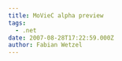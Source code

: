 ```yaml
---
title: MoVieC alpha preview
tags:
  - .net
date: 2007-08-28T17:22:59.000Z
author: Fabian Wetzel
---
```


<object width="425" height="353"><param name="movie" value="http://www.youtube.com/v/qtvVAIvLbJo"></param><param name="wmode" value="transparent"></param><embed src="http://www.youtube.com/v/qtvVAIvLbJo" type="application/x-shockwave-flash" wmode="transparent" width="425" height="353"></embed></object>


